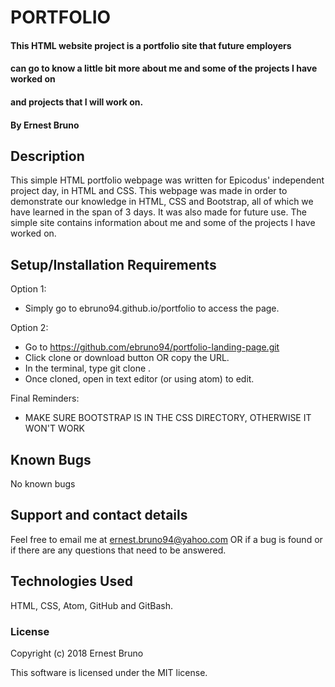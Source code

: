 # PORTFOLIO

#### This HTML website project is a portfolio site that future employers
#### can go to know a little bit more about me and some of the projects I have worked on
#### and projects that I will work on.

#### By Ernest Bruno

## Description

This simple HTML portfolio webpage was written for Epicodus' independent project day, in HTML and CSS. This webpage was made in order to demonstrate our knowledge in HTML, CSS and Bootstrap, all of which we have learned in the span of 3 days. It was also made for future use. The simple site contains information about me and some of the projects I have worked on.

## Setup/Installation Requirements

Option 1:
* Simply go to ebruno94.github.io/portfolio to access the page.

Option 2:
* Go to https://github.com/ebruno94/portfolio-landing-page.git
* Click clone or download button OR copy the URL.
* In the terminal, type git clone <URL>.
* Once cloned, open in text editor (or using atom) to edit.

Final Reminders:
* MAKE SURE BOOTSTRAP IS IN THE CSS DIRECTORY, OTHERWISE IT WON'T WORK

## Known Bugs

No known bugs

## Support and contact details

Feel free to email me at ernest.bruno94@yahoo.com OR
if a bug is found or if there are any
questions that need to be answered.

## Technologies Used

HTML, CSS, Atom, GitHub and GitBash.

### License

Copyright (c) 2018 Ernest Bruno

This software is licensed under the MIT license.
